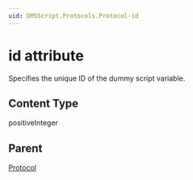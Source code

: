 ```yaml
---
uid: DMSScript.Protocols.Protocol-id
---
```


# id attribute

Specifies the unique ID of the dummy script variable.

## Content Type

positiveInteger

## Parent

[Protocol](xref:DMSScript.Protocols.Protocol)
